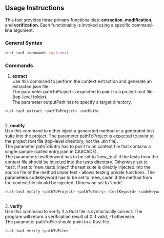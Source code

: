 ## Usage Instructions

This tool provides three primary functionalities: **extraction**, **modification**, and **verification**. Each functionality is invoked using a specific command-line argument.

### General Syntax
```bash
rust-tool <command> [options]
```

### Commands

1. **extract**  
Use this command to perform the context extraction and generate an extracted.json file.  
The parameter pathToProject is expected to point to a project root file (top-level folder).  
The parameter outputPath has to specify a target directory.
```bash
rust-tool extract <pathToProject> <outPath>
```
&nbsp;  
2. **modify**  
Use this command to either inject a generated method or a generated test suite into the project.
The parameter pathToProject is expected to point to the project root file (top-level directory, not the .sln file).  
The parameter pathToEntry has to point to an context file that contains a single sample (called entry.json in CASCADE).  
The parameters testKeyword has to be set to 'new_test' if the tests from the context file should be injected into the tests directory. Otherwise set to 'test'. If set to 'new_tests_inject' the test suite is directly injected into the source file of the method under test - allows testing private functions.
The parameters codeKeyword has to be set to 'new_code' if the method from the context file should be injected. Otherwise set to 'code'.  
```bash
rust-tool modify <pathToProject> <pathToEntry> <testKeyword> <codeKeyword>
```
&nbsp;  
3. **verify**  
Use this command to verify if a Rust file is syntactically correct. The program will return a verification result of 0 if valid, -1 otherwise.  
The parameter pathToFile should point to a Rust file.
```bash
rust-tool verify <pathToFile>
```
